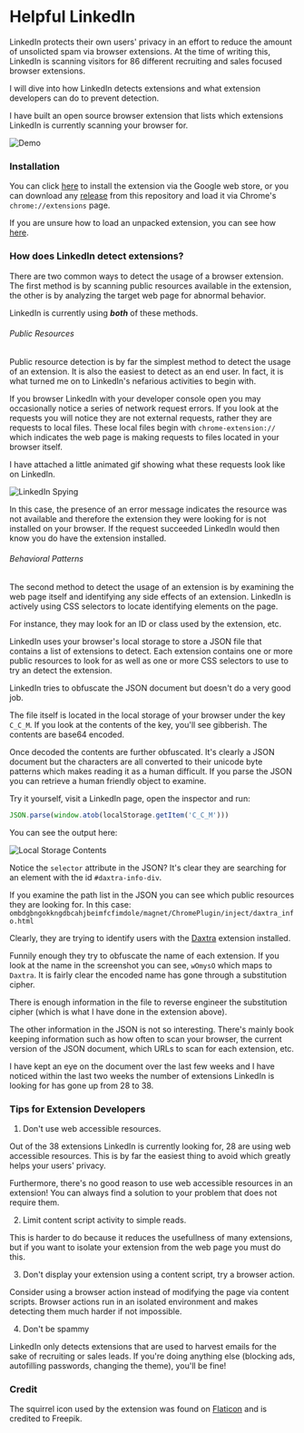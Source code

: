 # Helpful LinkedIn 

LinkedIn protects their own users' privacy in an effort to reduce the amount of unsolicted
spam via browser extensions. At the time of writing this, LinkedIn is scanning visitors 
for 86 different recruiting and sales focused browser extensions. 

I will dive into how LinkedIn detects extensions and what extension developers 
can do to prevent detection. 

I have built an open source browser extension that lists which extensions 
LinkedIn is currently scanning your browser for.

![Demo](images/demo.gif?raw=true "Nefarious LinkedIn Extension Demo")

### Installation 

You can click [here](https://chrome.google.com/webstore/detail/nefarious-linkedin/mpkhbmjfapljfhjopagghpfgbmghjpah)
to install the extension via the Google web store, or you can download any 
[release](https://github.com/prophittcorey/nefarious-linkedin/releases) from this 
repository and load it via Chrome's `chrome://extensions` page.

If you are unsure how to load an unpacked extension, you can see how [here](https://developer.chrome.com/extensions/getstarted#unpacked).

### How does LinkedIn detect extensions?

There are two common ways to detect the usage of a browser extension. The first 
method is by scanning public resources available in the extension, the other is
by analyzing the target web page for abnormal behavior. 

LinkedIn is currently using _**both**_ of these methods. 

###### Public Resources

Public resource detection is by far the simplest method to detect the usage of 
an extension. It is also the easiest to detect as an end user. In fact, it is 
what turned me on to LinkedIn's nefarious activities to begin with.

If you browser LinkedIn with your developer console open you may occasionally 
notice a series of network request errors. If you look at the requests you will
notice they are not external requests, rather they are requests to local files.
These local files begin with `chrome-extension://` which indicates the web page
is making requests to files located in your browser itself. 

I have attached a little animated gif showing what these requests look like on 
LinkedIn. 

![LinkedIn Spying](./images/spying.gif "LinkedIn Protecting")

In this case, the presence of an error message indicates the resource was not 
available and therefore the extension they were looking for is not installed on
your browser. If the request succeeded LinkedIn would then know you do have the 
extension installed. 

###### Behavioral Patterns

The second method to detect the usage of an extension is by examining the web 
page itself and identifying any side effects of an extension. LinkedIn is 
actively using CSS selectors to locate identifying elements on the page. 

For instance, they may look for an ID or class used by the extension, etc. 

LinkedIn uses your browser's local storage to store a JSON file that contains 
a list of extensions to detect. Each extension contains one or more public 
resources to look for as well as one or more CSS selectors to use to try an
detect the extension. 

LinkedIn tries to obfuscate the JSON document but doesn't do a very good job. 

The file itself is located in the local storage of your browser under the key 
`C_C_M`. If you look at the contents of the key, you'll see gibberish. The 
contents are base64 encoded. 

Once decoded the contents are further obfuscated. It's clearly a JSON document 
but the characters are all converted to their unicode byte patterns which makes 
reading it as a human difficult. If you parse the JSON you can retrieve a human 
friendly object to examine. 

Try it yourself, visit a LinkedIn page, open the inspector and run:

```javascript 
JSON.parse(window.atob(localStorage.getItem('C_C_M')))
```

You can see the output here: 

![Local Storage Contents](./images/localstorage.png?raw=true "Local Storage Contents")

Notice the `selector` attribute in the JSON? It's clear they are searching for 
an element with the id `#daxtra-info-div`. 

If you examine the path list in the JSON you can see which public resources they
are looking for. In this case: `ombdgbngokkngdbcahjbeimfcfimdole/magnet/ChromePlugin/inject/daxtra_info.html`

Clearly, they are trying to identify users with the 
[Daxtra](https://chrome.google.com/webstore/detail/daxtra-magnet/ombdgbngokkngdbcahjbeimfcfimdole?hl=en) 
extension installed.

Funnily enough they try to obfuscate the name of each extension. If you look at
the name in the screenshot you can see, `wOmysO` which maps to `Daxtra`. It is 
fairly clear the encoded name has gone through a substitution cipher.

There is enough information in the file to reverse engineer the substitution 
cipher (which is what I have done in the extension above). 

The other information in the JSON is not so interesting. There's mainly book
keeping information such as how often to scan your browser, the current version
of the JSON document, which URLs to scan for each extension, etc.

I have kept an eye on the document over the last few weeks and I have noticed 
within the last two weeks the number of extensions LinkedIn is looking for has 
gone up from 28 to 38.

### Tips for Extension Developers

1. Don't use web accessible resources.

Out of the 38 extensions LinkedIn is currently looking for, 28 are using web 
accessible resources. This is by far the easiest thing to avoid which greatly
helps your users' privacy. 

Furthermore, there's no good reason to use web accessible resources in an 
extension! You can always find a solution to your problem that does not require
them. 

2. Limit content script activity to simple reads. 

This is harder to do because it reduces the usefullness of many extensions, but
if you want to isolate your extension from the web page you must do this. 

3. Don't display your extension using a content script, try a browser action.

Consider using a browser action instead of modifying the page via content 
scripts. Browser actions run in an isolated environment and makes detecting them
much harder if not impossible. 

4. Don't be spammy

LinkedIn only detects extensions that are used to harvest emails for the sake of
recruiting or sales leads. If you're doing anything else (blocking ads, autofilling
passwords, changing the theme), you'll be fine!
    
### Credit 

The squirrel icon used by the extension was found on 
[Flaticon](http://www.flaticon.com/) and is credited to Freepik. 
